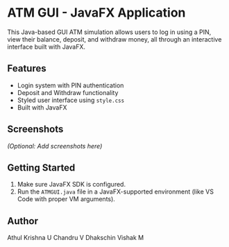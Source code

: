 # ATM GUI - JavaFX Application

This Java-based GUI ATM simulation allows users to log in using a PIN, view their balance, deposit, and withdraw money, all through an interactive interface built with JavaFX.

## Features
- Login system with PIN authentication
- Deposit and Withdraw functionality
- Styled user interface using `style.css`
- Built with JavaFX

## Screenshots
*(Optional: Add screenshots here)*

## Getting Started
1. Make sure JavaFX SDK is configured.
2. Run the `ATMGUI.java` file in a JavaFX-supported environment (like VS Code with proper VM arguments).

## Author
Athul Krishna U Chandru V Dhakschin Vishak M
